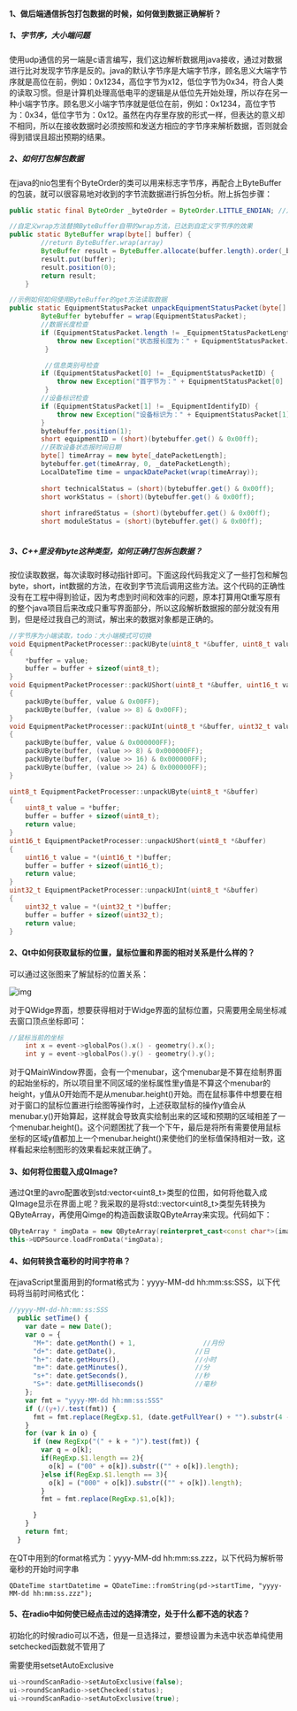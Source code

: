 #### 1、做后端通信拆包打包数据的时候，如何做到数据正确解析？

##### 1、字节序，大小端问题

使用udp通信的另一端是c语言编写，我们这边解析数据用java接收，通过对数据进行比对发现字节序是反的。java的默认字节序是大端字节序，顾名思义大端字节序就是高位在前，例如：0x1234，高位字节为x12，低位字节为0x34，符合人类的读取习惯。但是计算机处理高低电平的逻辑是从低位先开始处理，所以存在另一种小端字节序。顾名思义小端字节序就是低位在前，例如：0x1234，高位字节为：0x34，低位字节为：0x12。虽然在内存里存放的形式一样，但表达的意义却不相同，所以在接收数据时必须按照和发送方相应的字节序来解析数据，否则就会得到错误且超出预期的结果。

##### 2、如何打包解包数据

在java的nio包里有个ByteOrder的类可以用来标志字节序，再配合上ByteBuffer的包装，就可以很容易地对收到的字节流数据进行拆包分析。附上拆包步骤：

```java
public static final ByteOrder _byteOrder = ByteOrder.LITTLE_ENDIAN; //定义字节序
```

```java
//自定义wrap方法替换ByteBuffer自带的wrap方法，已达到自定义字节序的效果
public static ByteBuffer wrap(byte[] buffer) {
        //return ByteBuffer.wrap(array)
        ByteBuffer result = ByteBuffer.allocate(buffer.length).order(_byteOrder);    
        result.put(buffer);
        result.position(0);
        return result;
    }
```

```java
//示例如何如何使用ByteBuffer的get方法读取数据
public static EquipmentStatusPacket unpackEquipmentStatusPacket(byte[] EquipmentStatusPacket) throws Exception{
     	ByteBuffer bytebuffer = wrap(EquipmentStatusPacket); 
     	//数据长度检查
     	if (EquipmentStatusPacket.length != _EquipmentStatusPacketLength) {
     		throw new Exception("状态报长度为：" + EquipmentStatusPacket.length + "，状态报长度应为：" + 108);
         }

         //信息类别号检查
        if (EquipmentStatusPacket[0] != _EquipmentStatusPacketID) {
         	throw new Exception("首字节为：" + EquipmentStatusPacket[0] + "，不是设备状态报");
         }
        //设备标识检查
        if (EquipmentStatusPacket[1] != _EquipmentIdentifyID) {
        	throw new Exception("设备标识为：" + EquipmentStatusPacket[1] + "，设备标识应为：" + 0x03);
        }
        bytebuffer.position(1);																//从第二个字节开始是设备标识
        short equipmentID = (short)(bytebuffer.get() & 0x00ff);								//设备标识
        //获取设备状态报时间日期
        byte[] timeArray = new byte[_datePacketLength];
        bytebuffer.get(timeArray, 0, _datePacketLength);
        LocalDateTime time = unpackDatePacket(wrap(timeArray));					//时间日期
    		
        short technicalStatus = (short)(bytebuffer.get() & 0x00ff);							//技术状态
        short workStatus = (short)(bytebuffer.get() & 0x00ff);								//工作状态
    
        short infraredStatus = (short)(bytebuffer.get() & 0x00ff);							//红外组件状态
        short moduleStatus = (short)(bytebuffer.get() & 0x00ff);							//各模块状态
    
```

##### 3、C++里没有byte这种类型，如何正确打包拆包数据？

按位读取数据，每次读取时移动指针即可。下面这段代码我定义了一些打包和解包byte，short，int数据的方法，在收到字节流后调用这些方法。这个代码的正确性没有在工程中得到验证，因为考虑到时间和效率的问题，原本打算用Qt重写原有的整个java项目后来改成只重写界面部分，所以这段解析数据报的部分就没有用到，但是经过我自己的测试，解出来的数据对象都是正确的。

```c++
//字节序为小端读取，todo：大小端模式可切换
void EquipmentPacketProcesser::packUByte(uint8_t *&buffer, uint8_t value)
{
    *buffer = value;
    buffer = buffer + sizeof(uint8_t);
}
void EquipmentPacketProcesser::packUShort(uint8_t *&buffer, uint16_t value)
{
    packUByte(buffer, value & 0x00FF);
    packUByte(buffer, (value >> 8) & 0x00FF);
}
void EquipmentPacketProcesser::packUInt(uint8_t *&buffer, uint32_t value)
{
    packUByte(buffer, value & 0x000000FF);
    packUByte(buffer, (value >> 8) & 0x000000FF);
    packUByte(buffer, (value >> 16) & 0x000000FF);
    packUByte(buffer, (value >> 24) & 0x000000FF);
}
```

```c++
uint8_t EquipmentPacketProcesser::unpackUByte(uint8_t *&buffer)
{
    uint8_t value = *buffer;
    buffer = buffer + sizeof(uint8_t);
    return value;
}
uint16_t EquipmentPacketProcesser::unpackUShort(uint8_t *&buffer)
{
    uint16_t value = *(uint16_t *)buffer;
    buffer = buffer + sizeof(uint16_t);
    return value;
}
uint32_t EquipmentPacketProcesser::unpackUInt(uint8_t *&buffer)
{
    uint32_t value = *(uint32_t *)buffer;
    buffer = buffer + sizeof(uint32_t);
    return value;
}
```

#### 2、Qt中如何获取鼠标的位置，鼠标位置和界面的相对关系是什么样的？

可以通过这张图来了解鼠标的位置关系：

![img](https://img-blog.csdn.net/20170930142105221?watermark/2/text/aHR0cDovL2Jsb2cuY3Nkbi5uZXQvYW5mbHlpbmdjYXQ=/font/5a6L5L2T/fontsize/400/fill/I0JBQkFCMA==/dissolve/70/gravity/Center)

对于QWidge界面，想要获得相对于Widge界面的鼠标位置，只需要用全局坐标减去窗口顶点坐标即可：

```c++
//鼠标当前的坐标
    int x = event->globalPos().x() - geometry().x();
    int y = event->globalPos().y() - geometry().y();
```

对于QMainWindow界面，会有一个menubar，这个menubar是不算在绘制界面的起始坐标的，所以项目里不同区域的坐标属性里y值是不算这个menubar的height，y值从0开始而不是从menubar.height()开始。而在鼠标事件中想要在相对于窗口的鼠标位置进行绘图等操作时，上述获取鼠标的操作y值会从menubar.y()开始算起，这样就会导致真实绘制出来的区域和预期的区域相差了一个menubar.height()。这个问题困扰了我一个下午，最后是将所有需要使用鼠标坐标的区域y值都加上一个menubar.height()来使他们的坐标值保持相对一致，这样看起来绘制图形的效果看起来就正确了。

#### 3、如何将位图载入成QImage?

通过Qt里的avro配置收到std:vector<uint8_t>类型的位图，如何将他载入成QImage显示在界面上呢？我采取的是将std::vector<uint8_t>类型先转换为QByteArray，再使用Qimge的构造函数读取QByteArray来实现。代码如下：

```c++
QByteArray * imgData = new QByteArray(reinterpret_cast<const char*>(imageData->image.data()), imageData->image.size());
this->UDPSource.loadFromData(*imgData);
```

#### 4、如何转换含毫秒的时间字符串？

在javaScript里面用到的format格式为：yyyy-MM-dd hh:mm:ss:SSS，以下代码将当前时间格式化：

```javascript
//yyyy-MM-dd-hh:mm:ss:SSS
  public setTime() {
    var date = new Date();
    var o = {
      "M+": date.getMonth() + 1,                 //月份 
      "d+": date.getDate(),                    //日 
      "h+": date.getHours(),                   //小时 
      "m+": date.getMinutes(),                 //分 
      "s+": date.getSeconds(),                 //秒 
      "S+": date.getMilliseconds()             //毫秒 
    };
    var fmt = "yyyy-MM-dd hh:mm:ss:SSS"
    if (/(y+)/.test(fmt)) {
      fmt = fmt.replace(RegExp.$1, (date.getFullYear() + "").substr(4 - RegExp.$1.length));
    }
    for (var k in o) {
      if (new RegExp("(" + k + ")").test(fmt)) {
        var q = o[k];
        if(RegExp.$1.length == 2){
          o[k] = ("00" + o[k]).substr(("" + o[k]).length);
        }else if(RegExp.$1.length == 3){
          o[k] = ("000" + o[k]).substr(("" + o[k]).length);
        }
        fmt = fmt.replace(RegExp.$1,o[k]);

      }
    }
    return fmt;
  }
```

在QT中用到的format格式为：yyyy-MM-dd hh:mm:ss.zzz，以下代码为解析带毫秒的开始时间字串

```
QDateTime startDatetime = QDateTime::fromString(pd->startTime, "yyyy-MM-dd hh:mm:ss.zzz");
```

#### 5、在radio中如何使已经点击过的选择清空，处于什么都不选的状态？

初始化的时候radio可以不选，但是一旦选择过，要想设置为未选中状态单纯使用setchecked函数就不管用了

需要使用setsetAutoExclusive

```c++
ui->roundScanRadio->setAutoExclusive(false);
ui->roundScanRadio->setChecked(status);
ui->roundScanRadio->setAutoExclusive(true);
```